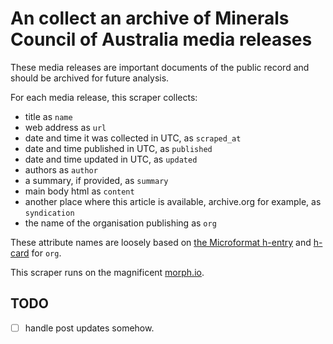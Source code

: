 # An collect an archive of Minerals Council of Australia media releases

These media releases are important documents of the public record and should be
archived for future analysis.

For each media release, this scraper collects:

* title as `name`
* web address as `url`
* date and time it was collected in UTC, as `scraped_at`
* date and time published in UTC, as `published`
* date and time updated in UTC, as `updated`
* authors as `author`
* a summary, if provided, as `summary`
* main body html as `content`
* another place where this article is available, archive.org for example, as `syndication`
* the name of the organisation publishing as `org`

These attribute names are loosely based on [the Microformat
h-entry](http://microformats.org/wiki/h-entry) and [h-card](http://microformats.org/wiki/h-card) for `org`.

This scraper runs on the magnificent [morph.io](https:/morph.io).

## TODO

* [ ] handle post updates somehow.

